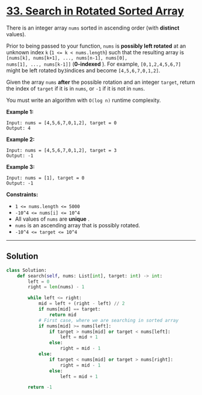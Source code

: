 # [33. Search in Rotated Sorted Array](https://leetcode.com/problems/search-in-rotated-sorted-array/description/)

There is an integer array <code>nums</code> sorted in ascending order (with **distinct**  values).

Prior to being passed to your function, <code>nums</code> is **possibly left rotated**  at an unknown index <code>k</code> (<code>1 <= k < nums.length</code>) such that the resulting array is <code>[nums[k], nums[k+1], ..., nums[n-1], nums[0], nums[1], ..., nums[k-1]]</code> (**0-indexed** ). For example, <code>[0,1,2,4,5,6,7]</code> might be left rotated by<code>3</code>indices and become <code>[4,5,6,7,0,1,2]</code>.

Given the array <code>nums</code> **after**  the possible rotation and an integer <code>target</code>, return the index of <code>target</code> if it is in <code>nums</code>, or <code>-1</code> if it is not in <code>nums</code>.

You must write an algorithm with <code>O(log n)</code> runtime complexity.

**Example 1:** 

```
Input: nums = [4,5,6,7,0,1,2], target = 0
Output: 4
```

**Example 2:** 

```
Input: nums = [4,5,6,7,0,1,2], target = 3
Output: -1
```

**Example 3:** 

```
Input: nums = [1], target = 0
Output: -1
```

**Constraints:** 

- <code>1 <= nums.length <= 5000</code>
- <code>-10^4 <= nums[i] <= 10^4</code>
- All values of <code>nums</code> are **unique** .
- <code>nums</code> is an ascending array that is possibly rotated.
- <code>-10^4 <= target <= 10^4</code>

---

## Solution

```python
class Solution:
    def search(self, nums: List[int], target: int) -> int:
        left = 0
        right = len(nums) - 1

        while left <= right:
            mid = left + (right - left) // 2
            if nums[mid] == target:
                return mid
            # First case, where we are searching in sorted array
            if nums[mid] >= nums[left]:
                if target > nums[mid] or target < nums[left]:
                    left = mid + 1
                else:
                    right = mid - 1
            else:
                if target < nums[mid] or target > nums[right]:
                    right = mid - 1
                else:
                    left = mid + 1

        return -1
```